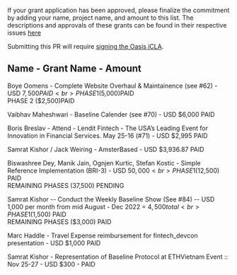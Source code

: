 If your grant application has been approved, please finalize the commitment by adding your name, project name, and amount to this list. The descriptions and approvals of these grants can be found in their respective issues [here](https://github.com/eea-oasis/baseline-grants/issues)
 
Submitting this PR will require [signing the Oasis iCLA](https://gist.github.com/OASIS-OP-Admin/8968911e16d9c245538d552e70af7378).

## Name - Grant Name - Amount

Boye Oomens - Complete Website Overhaul & Maintainence (see #62) - USD $7,500 PAID
<br> PHASE 1 ($5,000)PAID
<br> PHASE 2 ($2,500)PAID

Vaibhav Maheshwari - Baseline Calender (see #70) - USD $6,000 PAID

Boris Breslav - Attend - Lendit Fintech - The USA’s Leading Event for Innovation in Financial Services. May 25-16 (#71) - USD $2,995
PAID

Samrat Kishor / Jack Weiring - AmsterBased - USD $3,936.87
PAID

Biswashree Dey, Manik Jain, Ognjen Kurtic, Stefan Kostic - Simple Reference Implementation (BRI-3) - USD $50,000
<br> PHASE 1 ($12,500) PAID
<br> REMAINING PHASES (37,500) PENDING

Samrat Kishor -- Conduct the Weekly Baseline Show (See #84) -- USD 1,000 per month from mid August - Dec 2022 = $4,500 total
<br> PHASE 1 ($1,500) PAID
<br> REMAINING PHASES ($3,000) PAID

Marc Haddle - Travel Expense reimbursement for fintech_devcon presentation - USD $1,000 PAID

Samrat Kishor - Representation of Baseline Protocol at ETHVietnam Event :: Nov 25-27 - USD $300 - PAID

